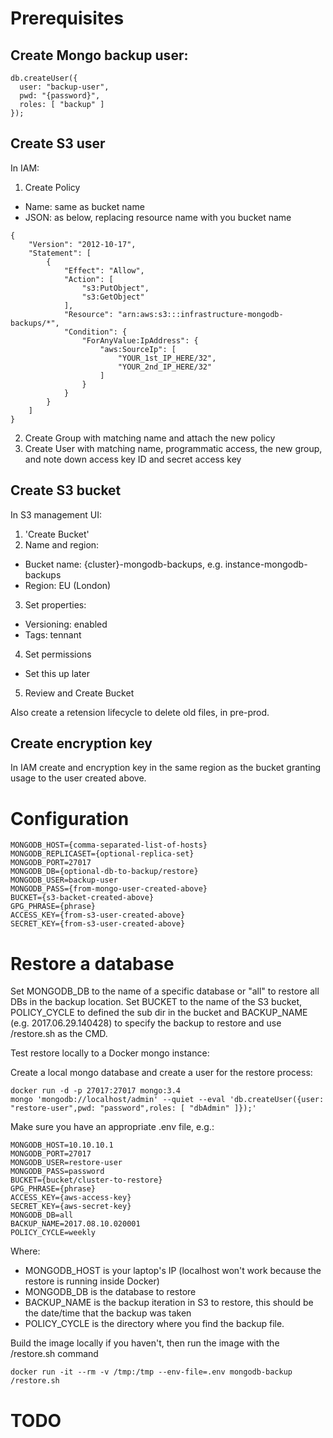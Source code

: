 # Prerequisites

## Create Mongo backup user:

```
db.createUser({
  user: "backup-user",
  pwd: "{password}",
  roles: [ "backup" ]
});
```

## Create S3 user

In IAM:

1. Create Policy
 * Name: same as bucket name
 * JSON: as below, replacing resource name with you bucket name
 
```
{
    "Version": "2012-10-17",
    "Statement": [
        {
            "Effect": "Allow",
            "Action": [
                "s3:PutObject",
                "s3:GetObject"
            ],
            "Resource": "arn:aws:s3:::infrastructure-mongodb-backups/*",
            "Condition": {
                "ForAnyValue:IpAddress": {
                    "aws:SourceIp": [
                        "YOUR_1st_IP_HERE/32",
                        "YOUR_2nd_IP_HERE/32"
                    ]
                }
            }
        }
    ]
}
```
2. Create Group with matching name and attach the new policy
3. Create User with matching name, programmatic access, the new group, and note down access key ID and secret access key

## Create S3 bucket

In S3 management UI:

1. 'Create Bucket'
2. Name and region:
 * Bucket name: {cluster}-mongodb-backups, e.g. instance-mongodb-backups
 * Region: EU (London)
3. Set properties:
 * Versioning: enabled
 * Tags: tennant
4. Set permissions
 * Set this up later
5. Review and Create Bucket

Also create a retension lifecycle to delete old files, in pre-prod.

## Create encryption key

In IAM create and encryption key in the same region as the bucket granting usage to the user created above.

# Configuration

```
MONGODB_HOST={comma-separated-list-of-hosts}
MONGODB_REPLICASET={optional-replica-set}
MONGODB_PORT=27017
MONGODB_DB={optional-db-to-backup/restore}
MONGODB_USER=backup-user
MONGODB_PASS={from-mongo-user-created-above}
BUCKET={s3-backet-created-above}
GPG_PHRASE={phrase}
ACCESS_KEY={from-s3-user-created-above}
SECRET_KEY={from-s3-user-created-above}
```

# Restore a database

Set MONGODB_DB to the name of a specific database or "all" to restore all DBs in the backup location. Set BUCKET to the name of the S3 bucket, POLICY_CYCLE to defined the sub dir in the bucket and BACKUP_NAME (e.g. 2017.06.29.140428) to specify the backup to restore and use /restore.sh as the CMD.


Test restore locally to a Docker mongo instance:

Create a local mongo database and create a user for the restore process:

```
docker run -d -p 27017:27017 mongo:3.4
mongo 'mongodb://localhost/admin' --quiet --eval 'db.createUser({user: "restore-user",pwd: "password",roles: [ "dbAdmin" ]});'
```

Make sure you have an appropriate .env file, e.g.:

```
MONGODB_HOST=10.10.10.1
MONGODB_PORT=27017
MONGODB_USER=restore-user
MONGODB_PASS=password
BUCKET={bucket/cluster-to-restore}
GPG_PHRASE={phrase}
ACCESS_KEY={aws-access-key}
SECRET_KEY={aws-secret-key}
MONGODB_DB=all
BACKUP_NAME=2017.08.10.020001
POLICY_CYCLE=weekly
```

Where:
* MONGODB_HOST is your laptop's IP (localhost won't work because the restore is running inside Docker)
* MONGODB_DB is the database to restore
* BACKUP_NAME is the backup iteration in S3 to restore, this should be the date/time that the backup was taken
* POLICY_CYCLE is the directory where you find the backup file.

Build the image locally if you haven't, then run the image with the /restore.sh command

```
docker run -it --rm -v /tmp:/tmp --env-file=.env mongodb-backup /restore.sh
```

# TODO
